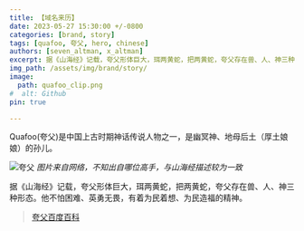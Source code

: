 ```yaml
---
title: 【域名来历】
date: 2023-05-27 15:30:00 +/-0800  
categories: [brand, story]  
tags: [quafoo, 夸父, hero, chinese]
authors: [seven_altman, x_altman]
excerpt: 据《山海经》记载，夸父形体巨大，珥两黄蛇，把两黄蛇，夸父存在兽、人、神三种形态。他不怕困难、英勇无畏，有着为民着想、为民造福的精神。
img_path: /assets/img/brand/story/
image:
  path: quafoo_clip.png
#  alt: Github  
pin: true

---
```


Quafoo(夸父)是中国上古时期神话传说人物之一，是幽冥神、地母后土（厚土娘娘）的孙儿。  

![夸父](quafoo.jpeg)
_图片来自网络，不知出自哪位高手，与山海经描述较为一致_

据《山海经》记载，夸父形体巨大，珥两黄蛇，把两黄蛇，夸父存在兽、人、神三种形态。他不怕困难、英勇无畏，有着为民着想、为民造福的精神。 

>[夸父百度百科](https://baike.baidu.com/item/%E5%A4%B8%E7%88%B6/5143?fr=aladdin)

